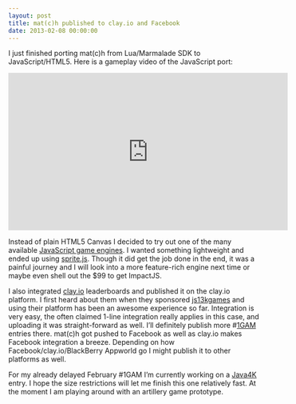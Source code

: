 ```yaml
---
layout: post
title: mat(c)h published to clay.io and Facebook
date: 2013-02-08 00:00:00
---
```

I just finished porting mat(c)h from Lua/Marmalade SDK to JavaScript/HTML5. Here is a gameplay video of the JavaScript port:

<iframe src="http://www.youtube.com/embed/53-R_h437EI" height="315" width="560" allowfullscreen="" frameborder="0"></iframe>

Instead of plain HTML5 Canvas I decided to try out one of the many available [JavaScript game engines](https://github.com/bebraw/jswiki/wiki/Game-Engines). I wanted something lightweight and ended up using [sprite.js](https://github.com/batiste/sprite.js/). Though it did get the job done in the end, it was a painful journey and I will look into a more feature-rich engine next time or maybe even shell out the $99 to get ImpactJS.

I also integrated [clay.io](http://clay.io/) leaderboards and published it on the clay.io platform. I first heard about them when they sponsored [js13kgames](http://js13kgames.com/) and using their platform has been an awesome experience so far. Integration is very easy, the often claimed 1-line integration really applies in this case, and uploading it was straight-forward as well. I’ll definitely publish more #[1GAM](http://onegameamonth.com/) entries there. mat(c)h got pushed to Facebook as well as clay.io makes Facebook integration a breeze. Depending on how Facebook/clay.io/BlackBerry Appworld go I might publish it to other platforms as well.

For my already delayed February #1GAM I’m currently working on a [Java4K](http://www.java4k.com/) entry. I hope the size restrictions will let me finish this one relatively fast. At the moment I am playing around with an artillery game prototype.